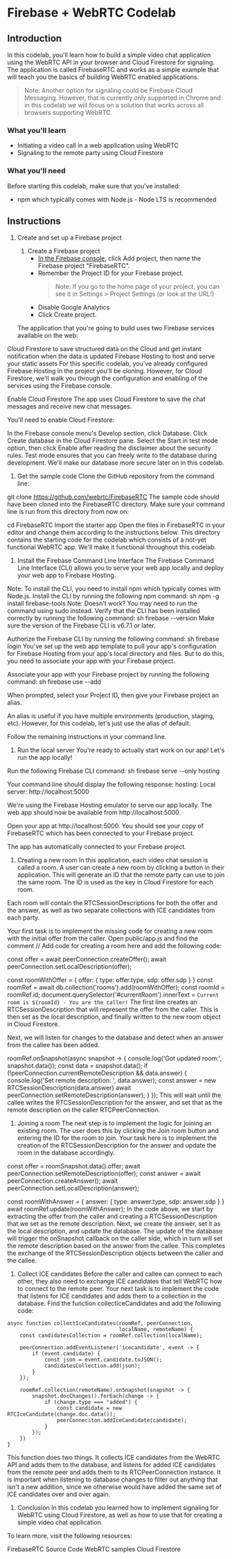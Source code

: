 # Firebase + WebRTC Codelab

## Introduction

In this codelab, you'll learn how to build a simple video chat application using the WebRTC API in your browser and Cloud Firestore for signaling. The application is called FirebaseRTC and works as a simple example that will teach you the basics of building WebRTC enabled applications.

> Note: Another option for signaling could be Firebase Cloud Messaging. However, that is currently only supported in Chrome and in this codelab we will focus on a solution that works across all browsers supporting WebRTC.

### What you'll learn
* Initiating a video call in a web application using WebRTC
* Signaling to the remote party using Cloud Firestore

### What you'll need
Before starting this codelab, make sure that you've installed:
* npm which typically comes with Node.js - Node LTS is recommended

## Instructions

1. Create and set up a Firebase project
    1. Create a Firebase project
        - [In the Firebase console](https://console.firebase.google.com/), click Add project, then name the Firebase project "FirebaseRTC".
        - Remember the Project ID for your Firebase project.
            >Note: If you go to the home page of your project, you can see it in Settings > Project Settings (or look at the URL!)
        - Disable Google Analytics
        - Click Create project.

    The application that you're going to build uses two Firebase services available on the web:

Cloud Firestore to save structured data on the Cloud and get instant notification when the data is updated
Firebase Hosting to host and serve your static assets
For this specific codelab, you've already configured Firebase Hosting in the project you'll be cloning. However, for Cloud Firestore, we'll walk you through the configuration and enabling of the services using the Firebase console.

Enable Cloud Firestore
The app uses Cloud Firestore to save the chat messages and receive new chat messages.

You'll need to enable Cloud Firestore:

In the Firebase console menu's Develop section, click Database.
Click Create database in the Cloud Firestore pane.
Select the Start in test mode option, then click Enable after reading the disclaimer about the security rules.
Test mode ensures that you can freely write to the database during development. We'll make our database more secure later on in this codelab.

1) Get the sample code
Clone the GitHub repository from the command line:


git clone https://github.com/webrtc/FirebaseRTC
The sample code should have been cloned into the FirebaseRTC directory. Make sure your command line is run from this directory from now on:


cd FirebaseRTC
Import the starter app
Open the files in FirebaseRTC in your editor and change them according to the instructions below. This directory contains the starting code for the codelab which consists of a not-yet functional WebRTC app. We'll make it functional throughout this codelab.

1) Install the Firebase Command Line Interface
The Firebase Command Line Interface (CLI) allows you to serve your web app locally and deploy your web app to Firebase Hosting.

Note: To install the CLI, you need to install npm which typically comes with Node.js.
Install the CLI by running the following npm command: sh npm -g install firebase-tools
Note: Doesn't work? You may need to run the command using sudo instead.
Verify that the CLI has been installed correctly by running the following command: sh firebase --version
Make sure the version of the Firebase CLI is v6.7.1 or later.

Authorize the Firebase CLI by running the following command: sh firebase login
You've set up the web app template to pull your app's configuration for Firebase Hosting from your app's local directory and files. But to do this, you need to associate your app with your Firebase project.

Associate your app with your Firebase project by running the following command: sh firebase use --add

When prompted, select your Project ID, then give your Firebase project an alias.

An alias is useful if you have multiple environments (production, staging, etc). However, for this codelab, let's just use the alias of default.

Follow the remaining instructions in your command line.

1) Run the local server
You're ready to actually start work on our app! Let's run the app locally!

Run the following Firebase CLI command: sh firebase serve --only hosting

Your command line should display the following response: hosting: Local server: http://localhost:5000

We're using the Firebase Hosting emulator to serve our app locally. The web app should now be available from http://localhost:5000.

Open your app at http://localhost:5000.
You should see your copy of FirebaseRTC which has been connected to your Firebase project.

The app has automatically connected to your Firebase project.

1) Creating a new room
In this application, each video chat session is called a room. A user can create a new room by clicking a button in their application. This will generate an ID that the remote party can use to join the same room. The ID is used as the key in Cloud Firestore for each room.

Each room will contain the RTCSessionDescriptions for both the offer and the answer, as well as two separate collections with ICE candidates from each party.

Your first task is to implement the missing code for creating a new room with the initial offer from the caller. Open public/app.js and find the comment // Add code for creating a room here and add the following code:


const offer = await peerConnection.createOffer();
await peerConnection.setLocalDescription(offer);

const roomWithOffer = {
    offer: {
        type: offer.type,
        sdp: offer.sdp
    }
}
const roomRef = await db.collection('rooms').add(roomWithOffer);
const roomId = roomRef.id;
document.querySelector('#currentRoom').innerText = `Current room is ${roomId} - You are the caller!`
The first line creates an RTCSessionDescription that will represent the offer from the caller. This is then set as the local description, and finally written to the new room object in Cloud Firestore.

Next, we will listen for changes to the database and detect when an answer from the callee has been added.


roomRef.onSnapshot(async snapshot -> {
    console.log('Got updated room:', snapshot.data());
    const data = snapshot.data();
    if (!peerConnection.currentRemoteDescription && data.answer) {
        console.log('Set remote description: ', data.answer);
        const answer = new RTCSessionDescription(data.answer)
        await peerConnection.setRemoteDescription(answer);
    }
});
This will wait until the callee writes the RTCSessionDescription for the answer, and set that as the remote description on the caller RTCPeerConnection.

1) Joining a room
The next step is to implement the logic for joining an existing room. The user does this by clicking the Join room button and entering the ID for the room to join. Your task here is to implement the creation of the RTCSessionDescription for the answer and update the room in the database accordingly.


const offer = roomSnapshot.data().offer;
await peerConnection.setRemoteDescription(offer);
const answer = await peerConnection.createAnswer();
await peerConnection.setLocalDescription(answer);

const roomWithAnswer = {
    answer: {
        type: answer.type,
        sdp: answer.sdp
    }
}
await roomRef.update(roomWithAnswer);
In the code above, we start by extracting the offer from the caller and creating a RTCSessionDescription that we set as the remote description. Next, we create the answer, set it as the local description, and update the database. The update of the database will trigger the onSnapshot callback on the caller side, which in turn will set the remote description based on the answer from the callee. This completes the exchange of the RTCSessionDescription objects between the caller and the callee.

1) Collect ICE candidates
Before the caller and callee can connect to each other, they also need to exchange ICE candidates that tell WebRTC how to connect to the remote peer. Your next task is to implement the code that listens for ICE candidates and adds them to a collection in the database. Find the function collectIceCandidates and add the following code:

```
async function collectIceCandidates(roomRef, peerConnection,
                                    localName, remoteName) {
    const candidatesCollection = roomRef.collection(localName);

    peerConnection.addEventListener('icecandidate', event -> {
        if (event.candidate) {
            const json = event.candidate.toJSON();
            candidatesCollection.add(json);
        }
    });

    roomRef.collection(remoteName).onSnapshot(snapshot -> {
        snapshot.docChanges().forEach(change -> {
            if (change.type === "added") {
                const candidate = new RTCIceCandidate(change.doc.data());
                peerConneciton.addIceCandidate(candidate);
            }
        });
    })
}
```
This function does two things. It collects ICE candidates from the WebRTC API and adds them to the database, and listens for added ICE candidates from the remote peer and adds them to its RTCPeerConnection instance. It is important when listening to database changes to filter out anything that isn't a new addition, since we otherwise would have added the same set of ICE candidates over and over again.

1) Conclusion
In this codelab you learned how to implement signaling for WebRTC using Cloud Firestore, as well as how to use that for creating a simple video chat application.

To learn more, visit the following resources:

FirebaseRTC Source Code
WebRTC samples
Cloud Firestore
